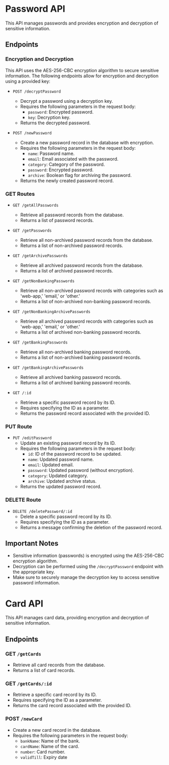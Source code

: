# Password API

This API manages passwords and provides encryption and decryption of sensitive information.

## Endpoints

### Encryption and Decryption

This API uses the AES-256-CBC encryption algorithm to secure sensitive information. The following endpoints allow for encryption and decryption using a provided key:

- `POST /decryptPassword`
  - Decrypt a password using a decryption key.
  - Requires the following parameters in the request body:
    - `password`: Encrypted password.
    - `key`: Decryption key.
  - Returns the decrypted password.

- `POST /newPassword`
  - Create a new password record in the database with encryption.
  - Requires the following parameters in the request body:
    - `name`: Password name.
    - `email`: Email associated with the password.
    - `category`: Category of the password.
    - `password`: Encrypted password.
    - `archive`: Boolean flag for archiving the password.
  - Returns the newly created password record.

### GET Routes

- `GET /getAllPasswords`
  - Retrieve all password records from the database.
  - Returns a list of password records.

- `GET /getPasswords`
  - Retrieve all non-archived password records from the database.
  - Returns a list of non-archived password records.

- `GET /getArchivePasswords`
  - Retrieve all archived password records from the database.
  - Returns a list of archived password records.

- `GET /getNonBankingPasswords`
  - Retrieve all non-archived password records with categories such as 'web-app,' 'email,' or 'other.'
  - Returns a list of non-archived non-banking password records.

- `GET /getNonBankingArchivePasswords`
  - Retrieve all archived password records with categories such as 'web-app,' 'email,' or 'other.'
  - Returns a list of archived non-banking password records.

- `GET /getBankingPasswords`
  - Retrieve all non-archived banking password records.
  - Returns a list of non-archived banking password records.

- `GET /getBankingArchivePasswords`
  - Retrieve all archived banking password records.
  - Returns a list of archived banking password records.

- `GET /:id`
  - Retrieve a specific password record by its ID.
  - Requires specifying the ID as a parameter.
  - Returns the password record associated with the provided ID.

### PUT Route

- `PUT /editPassword`
  - Update an existing password record by its ID.
  - Requires the following parameters in the request body:
    - `id`: ID of the password record to be updated.
    - `name`: Updated password name.
    - `email`: Updated email.
    - `password`: Updated password (without encryption).
    - `category`: Updated category.
    - `archive`: Updated archive status.
  - Returns the updated password record.

### DELETE Route

- `DELETE /deletePassword/:id`
  - Delete a specific password record by its ID.
  - Requires specifying the ID as a parameter.
  - Returns a message confirming the deletion of the password record.

## Important Notes

- Sensitive information (passwords) is encrypted using the AES-256-CBC encryption algorithm.
- Decryption can be performed using the `/decryptPassword` endpoint with the appropriate key.
- Make sure to securely manage the decryption key to access sensitive password information.




# Card API

This API manages card data, providing encryption and decryption of sensitive information.

## Endpoints

### GET `/getCards`

- Retrieve all card records from the database.
- Returns a list of card records.

### GET `/getCards/:id`

- Retrieve a specific card record by its ID.
- Requires specifying the ID as a parameter.
- Returns the card record associated with the provided ID.

### POST `/newCard`

- Create a new card record in the database.
- Requires the following parameters in the request body:
  - `bankName`: Name of the bank.
  - `cardName`: Name of the card.
  - `number`: Card number.
  - `validTill`: Expiry date
